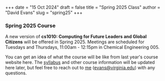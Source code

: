 +++
date = "15 Oct 2024"
draft = false
title = "Spring 2025 Class"
author = "David Evans"
slug = "spring25"
+++

### Spring 2025 Course

A new version of **cs1010: Computing for Future Leaders and Global Citizens** will be offered in Spring 2025. Meetings are scheduled for
Tuesdays and Thursdays, 11:00am - 12:15pm in Chemical Engineering 005.

You can get an idea of what the course will be like from last year's course website here. The [syllabus](/syllabus/) and other course information will be updated here later, but feel free to reach out to [me](https://www.cs.virginia.edu/evans) (evans@virginia.edu) with any questions.


